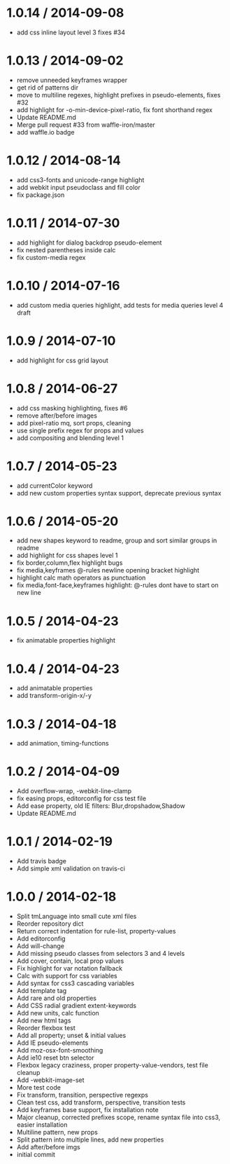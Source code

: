 
1.0.14 / 2014-09-08
==================

 * add css inline layout level 3 fixes #34

1.0.13 / 2014-09-02
==================

 * remove unneeded keyframes wrapper
 * get rid of patterns dir
 * move to multiline regexes, highlight prefixes in pseudo-elements, fixes #32
 * add highlight for -o-min-device-pixel-ratio, fix font shorthand regex
 * Update README.md
 * Merge pull request #33 from waffle-iron/master
 * add waffle.io badge

1.0.12 / 2014-08-14
==================

 * add css3-fonts and unicode-range highlight
 * add webkit input pseudoclass and fill color
 * fix package.json

1.0.11 / 2014-07-30
==================

 * add highlight for dialog backdrop pseudo-element
 * fix nested parentheses inside calc
 * fix custom-media regex

1.0.10 / 2014-07-16
==================

 * add custom media queries highlight, add tests for media queries level 4 draft

1.0.9 / 2014-07-10
==================

 * add highlight for css grid layout

1.0.8 / 2014-06-27
==================

 * add css masking highlighting, fixes #6
 * remove after/before images
 * add pixel-ratio mq, sort props, cleaning
 * use single prefix regex for props and values
 * add compositing and blending level 1

1.0.7 / 2014-05-23
==================

 * add currentColor keyword
 * add new custom properties syntax support, deprecate previous syntax

1.0.6 / 2014-05-20
==================

 * add new shapes keyword to readme, group and sort similar groups in readme
 * add highlight for css shapes level 1
 * fix border,column,flex highlight bugs
 * fix media,keyframes @-rules newline opening bracket highlight
 * highlight calc math operators as punctuation
 * fix media,font-face,keyframes highlight: @-rules dont have to start on new line

1.0.5 / 2014-04-23
==================

 * fix animatable properties highlight

1.0.4 / 2014-04-23
==================

 * add animatable properties
 * add transform-origin-x/-y

1.0.3 / 2014-04-18
==================

 * add animation, timing-functions

1.0.2 / 2014-04-09
==================

 * Add overflow-wrap, -webkit-line-clamp
 * fix easing props, editorconfig for css test file
 * Add ease property, old IE filters: Blur,dropshadow,Shadow
 * Update README.md

1.0.1 / 2014-02-19
==================

 * Add travis badge
 * Add simple xml validation on travis-ci

1.0.0 / 2014-02-18
==================

 * Split tmLanguage into small cute xml files
 * Reorder repository dict
 * Return correct indentation for rule-list, property-values
 * Add editorconfig
 * Add will-change
 * Add missing pseudo classes from selectors 3 and 4 levels
 * Add cover, contain, local prop values
 * Fix highlight for var notation fallback
 * Calc with support for css variables
 * Add syntax for css3 cascading variables
 * Add template tag
 * Add rare and old properties
 * Add CSS radial gradient extent-keywords
 * Add new units, calc function
 * Add new html tags
 * Reorder flexbox test
 * Add all property; unset & initial values
 * Add IE pseudo-elements
 * Add moz-osx-font-smoothing
 * Add ie10 reset btn selector
 * Flexbox legacy craziness, proper property-value-vendors, test file cleanup
 * Add -webkit-image-set
 * More test code
 * Fix transform, transition, perspective regexps
 * Clean test css, add transform, perspective, transition tests
 * Add keyframes base support, fix installation note
 * Major cleanup, corrected prefixes scope, rename syntax file into css3, easier installation
 * Multiline pattern, new props
 * Split pattern into multiple lines, add new properties
 * Add after/before imgs
 * initial commit
